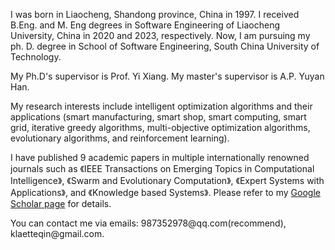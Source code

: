 <p>I was born in Liaocheng, Shandong province, China in 1997. I received B.Eng. and M. Eng degrees in Software Engineering of Liaocheng University, China in 2020 and 2023, respectively. Now, I am pursuing my ph. D. degree in School of Software Engineering, South China University of Technology. </p>

<p>My Ph.D's supervisor is Prof. Yi Xiang. My master's supervisor is A.P. Yuyan Han.</p>

<p>My research interests include intelligent optimization algorithms and their applications (smart manufacturing, smart shop, smart computing, smart grid, iterative greedy algorithms, multi-objective optimization algorithms, evolutionary algorithms, and reinforcement learning). </p>

<p>I have published 9 academic papers in multiple internationally renowned journals such as 《IEEE Transactions on Emerging Topics in Computational Intelligence》, 《Swarm and Evolutionary Computation》, 《Expert Systems with Applications》, and 《Knowledge based Systems》. Please refer to my <a href='https://scholar.google.com/citations?user=TaClukkAAAAJ'>Google Scholar page</a> for details. </p>

<p>You can contact me via emails: 987352978@qq.com(recommend), &nbsp;  klaetteqin@gmail.com.</p>
